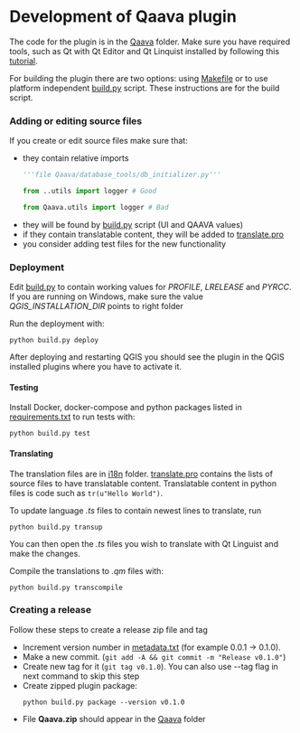 Development of Qaava plugin
===========================

The code for the plugin is in the [Qaava](../Qaava) folder. Make sure you have required tools, such as
Qt with Qt Editor and Qt Linquist installed by following this 
[tutorial](https://www.qgistutorials.com/en/docs/3/building_a_python_plugin.html#get-the-tools). 

For building the plugin there are two options: using [Makefile](../Qaava/Makefile) or to use 
platform independent [build.py](../Qaava/build.py) script. 
These instructions are for the build script.

### Adding or editing  source files
If you create or edit source files make sure that:
* they contain relative imports
    ```python
    '''file Qaava/database_tools/db_initializer.py'''
    
    from ..utils import logger # Good
    
    from Qaava.utils import logger # Bad
    ```
* they will be found by [build.py](../Qaava/build.py) script (UI and QAAVA values)
* if they contain translatable content, they will be added to [translate.pro](../Qaava/i18n/translate.pro)
* you consider adding test files for the new functionality

### Deployment

Edit [build.py](../Qaava/build.py) to contain working values for *PROFILE*, *LRELEASE* and *PYRCC*. 
If you are running on Windows, make sure the value *QGIS_INSTALLATION_DIR* points to right folder

Run the deployment with:
```shell script
python build.py deploy
```

After deploying and restarting QGIS you should see the plugin in the QGIS installed plugins
where you have to activate it.

#### Testing
Install Docker, docker-compose and python packages listed in [requirements.txt](requirements.txt) 
to run tests with:

```shell script
python build.py test
```

#### Translating

The translation files are in [i18n](../Qaava/i18n) folder. [translate.pro](../Qaava/i18n/translate.pro) 
contains the lists of source files to have translatable content.
Translatable content in python files is code such as `tr(u"Hello World")`. 

To update language *.ts* files to contain newest lines to translate, run
```shell script
python build.py transup
```

You can then open the *.ts* files you wish to translate with Qt Linguist and make the changes.

Compile the translations to *.qm* files with:
```shell script
python build.py transcompile
```

### Creating a release
Follow these steps to create a release zip file and tag
* Increment version number in [metadata.txt](../Qaava/metadata.txt) (for example 0.0.1 -> 0.1.0).
* Make a new commit. (`git add -A && git commit -m "Release v0.1.0"`)
* Create new tag for it (`git tag v0.1.0`). You can also use --tag flag in next command to skip this step
* Create zipped plugin package:
    ```shell script
    python build.py package --version v0.1.0
    ``` 
* File **Qaava.zip** should appear in the [Qaava](../Qaava) folder